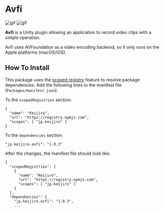 Avfi
====

![gif](https://user-images.githubusercontent.com/343936/142568294-4cef6937-654c-4cfd-9d9e-032a4c84674e.gif)
![gif](https://user-images.githubusercontent.com/343936/142568320-d6285d24-adeb-4997-8ae6-5038288f4ce8.gif)

**Avfi** is a Unity plugin allowing an application to record video clips with
a simple operation.

Avfi uses AVFoundation as a video encoding backend, so it only runs on the
Apple platforms (macOS/iOS).

[AVFoundation]: https://developer.apple.com/av-foundation/

How To Install
--------------

This package uses the [scoped registry] feature to resolve package
dependencies. Add the following lines to the manifest file
(`Packages/manifest.json`).

[scoped registry]: https://docs.unity3d.com/Manual/upm-scoped.html

To the `scopedRegistries` section:

```
{
  "name": "Keijiro",
  "url": "https://registry.npmjs.com",
  "scopes": [ "jp.keijiro" ]
}
```

To the `dependencies` section:

```
"jp.keijiro.avfi": "1.0.3"
```

After the changes, the manifest file should look like:

```
{
  "scopedRegistries": [
    {
      "name": "Keijiro",
      "url": "https://registry.npmjs.com",
      "scopes": [ "jp.keijiro" ]
    }
  ],
  "dependencies": {
    "jp.keijiro.avfi": "1.0.3",
    ...
```

